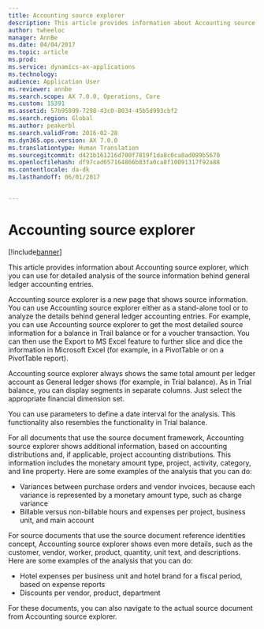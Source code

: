 ```yaml
---
title: Accounting source explorer
description: This article provides information about Accounting source explorer, which you can use for detailed analysis of the source information behind general ledger accounting entries.
author: twheeloc
manager: AnnBe
ms.date: 04/04/2017
ms.topic: article
ms.prod: 
ms.service: dynamics-ax-applications
ms.technology: 
audience: Application User
ms.reviewer: annbe
ms.search.scope: AX 7.0.0, Operations, Core
ms.custom: 15391
ms.assetid: 57b95899-7298-43c0-8034-45b5d993cbf2
ms.search.region: Global
ms.author: peakerbl
ms.search.validFrom: 2016-02-28
ms.dyn365.ops.version: AX 7.0.0
ms.translationtype: Human Translation
ms.sourcegitcommit: d421b161216d700f7819f1da8c0ca8ad089b5670
ms.openlocfilehash: df97cad657164866b83fa0ca8f10091317f92a88
ms.contentlocale: da-dk
ms.lasthandoff: 06/01/2017


---
```


# <a name="accounting-source-explorer"></a>Accounting source explorer

[!include[banner](../includes/banner.md)]


This article provides information about Accounting source explorer, which you can use for detailed analysis of the source information behind general ledger accounting entries.

Accounting source explorer is a new page that shows source information. You can use Accounting source explorer either as a stand-alone tool or to analyze the details behind general ledger accounting entries. For example, you can use Accounting source explorer to get the most detailed source information for a balance in Trail balance or for a voucher transaction. You can then use the Export to MS Excel feature to further slice and dice the information in Microsoft Excel (for example, in a PivotTable or on a PivotTable report).

Accounting source explorer always shows the same total amount per ledger account as General ledger shows (for example, in Trial balance). As in Trial balance, you can display segments in separate columns. Just select the appropriate financial dimension set. 

You can use parameters to define a date interval for the analysis. This functionality also resembles the functionality in Trial balance.

For all documents that use the source document framework, Accounting source explorer shows additional information, based on accounting distributions and, if applicable, project accounting distributions. This information includes the monetary amount type, project, activity, category, and line property. Here are some examples of the analysis that you can do:

-   Variances between purchase orders and vendor invoices, because each variance is represented by a monetary amount type, such as charge variance
-   Billable versus non-billable hours and expenses per project, business unit, and main account

For source documents that use the source document reference identities concept, Accounting source explorer shows even more details, such as the customer, vendor, worker, product, quantity, unit text, and descriptions. Here are some examples of the analysis that you can do:

-   Hotel expenses per business unit and hotel brand for a fiscal period, based on expense reports
-   Discounts per vendor, product, department

For these documents, you can also navigate to the actual source document from Accounting source explorer.




